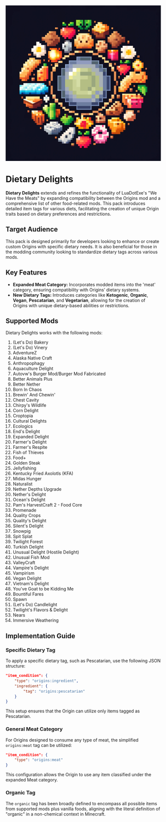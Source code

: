<p align="center">
  <img src="https://raw.githubusercontent.com/0vergrown/Origins-Dietary-Delights/main/pack.png" alt="Dietary Delights cover"/>
</p>

# Dietary Delights
**Dietary Delights** extends and refines the functionality of LuaDotExe's "We Have the Meats" by expanding compatibility between the Origins mod and a comprehensive list of other food-related mods. This pack introduces detailed item tags for various diets, facilitating the creation of unique Origin traits based on dietary preferences and restrictions.
## Target Audience
This pack is designed primarily for developers looking to enhance or create custom Origins with specific dietary needs. It is also beneficial for those in the modding community looking to standardize dietary tags across various mods.
## Key Features
- **Expanded Meat Category:** Incorporates modded items into the 'meat' category, ensuring compatibility with Origins’ dietary systems.
- **New Dietary Tags:** Introduces categories like **Ketogenic**, **Organic**, **Vegan**, **Pescatarian**, and **Vegetarian**, allowing for the creation of Origins with unique dietary-based abilities or restrictions.
## Supported Mods
Dietary Delights works with the following mods:

01. (Let's Do) Bakery
02. (Let's Do) Vinery
03. AdventureZ
04. Alaska Native Craft
05. Anthropophagy
06. Aquaculture Delight
07. Autovw's Burger Mod/Burger Mod Fabricated
08. Better Animals Plus
09. Better Nether
10. Born In Chaos
11. Brewin' And Chewin'
12. Chest Cavity
13. Chirpy's Wildlife
14. Corn Delight
15. Croptopia
16. Cultural Delights
17. Ecologics
18. End's Delight
19. Expanded Delight
20. Farmer's Delight
21. Farmer's Respite
22. Fish of Thieves
23. Food+
24. Golden Steak
25. Jellyfishing
26. Kentucky Fried Axolotls (KFA)
27. Midas Hunger
28. Naturalist
29. Nether Depths Upgrade
30. Nether's Delight
31. Ocean's Delight
32. Pam's HarvestCraft 2 - Food Core
33. Promenade
34. Quality Crops
35. Quality's Delight
36. Silent's Delight
37. Snowpig
38. Spit Splat
39. Twilight Forest
40. Turkish Delight
41. Unusual Delight (Hostile Delight)
42. Unusual Fish Mod
43. ValleyCraft
44. Vampire's Delight
45. Vampirism
46. Vegan Delight
47. Vietnam's Delight
48. You've Goat to be Kidding Me
49. Bountiful Fares
50. Spawn
51. (Let's Do) Candlelight
52. Twilight's Flavors & Delight
53. Nears
54. Immersive Weathering
## Implementation Guide
### Specific Dietary Tag
To apply a specific dietary tag, such as Pescatarian, use the following JSON structure:
```json
"item_condition": {
    "type": "origins:ingredient",
    "ingredient": {
        "tag": "origins:pescatarian"
    }
}
```
This setup ensures that the Origin can utilize only items tagged as Pescatarian.
### General Meat Category
For Origins designed to consume any type of meat, the simplified `origins:meat` tag can be utilized:
```json
"item_condition": {
    "type": "origins:meat"
}
```
This configuration allows the Origin to use any item classified under the expanded Meat category.
### Organic Tag
The `organic` tag has been broadly defined to encompass all possible items from supported mods plus vanilla foods, aligning with the literal definition of "organic" in a non-chemical context in Minecraft.
